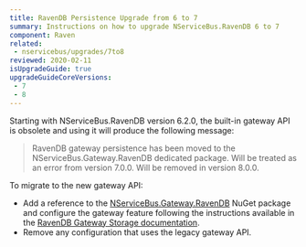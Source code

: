 ```yaml
---
title: RavenDB Persistence Upgrade from 6 to 7
summary: Instructions on how to upgrade NServiceBus.RavenDB 6 to 7
component: Raven
related:
 - nservicebus/upgrades/7to8
reviewed: 2020-02-11
isUpgradeGuide: true
upgradeGuideCoreVersions:
 - 7
 - 8
---
```


Starting with NServiceBus.RavenDB version 6.2.0, the built-in gateway API is obsolete and using it will produce the following message:

> RavenDB gateway persistence has been moved to the NServiceBus.Gateway.RavenDB dedicated package. Will be treated as an error from version 7.0.0. Will be removed in version 8.0.0.

To migrate to the new gateway API:

- Add a reference to the [NServiceBus.Gateway.RavenDB](https://www.nuget.org/packages/NServiceBus.Gateway.RavenDB) NuGet package and configure the gateway feature following the instructions available in the [RavenDB Gateway Storage documentation](/nservicebus/gateway/ravendb/).
- Remove any configuration that uses the legacy gateway API.
